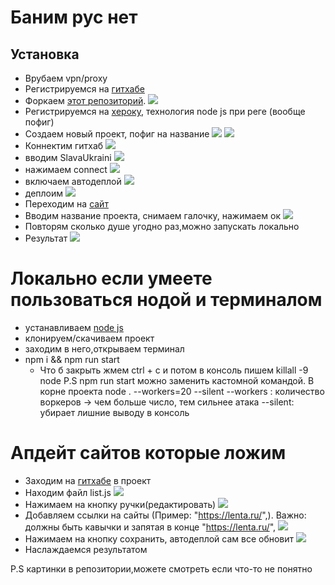 # Баним рус нет
## Установка
- Врубаем vpn/proxy 
- Регистрируемся на [гитхабе](https://github.com/signup?ref_cta=Sign+up&ref_loc=header+logged+out&ref_page=%2F&source=header-home) 
- Форкаем [этот репозиторий](https://github.com/monkerzhe/SlavaUkraini).
 ![](static/1.png)  
- Регистрируемся на [хероку](https://signup.heroku.com), технология node js при реге (вообще пофиг)
- Создаем новый проект, пофиг на название
![](static/2.png) 
![](static/3.png)
- Коннектим гитхаб
![](static/4.png)
- вводим SlavaUkraini
![](static/5.png)
- нажимаем connect
  ![](static/6.png)
- включаем автодеплой
![](static/7.png) 
- деплоим
![](/static/8.png)
- Переходим на [сайт](http://kaffeine.herokuapp.com/)
- Вводим название проекта, снимаем галочку, нажимаем ок
![](static/10.png) 
- Повторям сколько душе угодно раз,можно запускать локально
- Результат
![](static/9.png) 

# Локально если умеете пользоваться нодой и терминалом
- устанавливаем [node js](https://nodejs.org/en/)
- клонируем/скачиваем проект
- заходим в него,открываем терминал
- npm i && npm run start
  - Что б закрыть жмем ctrl + c и потом в консоль пишем killall -9 node
  P.S npm run start можно заменить кастомной командой. В корне проекта node . --workers=20 --silent
  --workers : количество воркеров -> чем больше число, тем сильнее атака
  --silent: убирает лишние выводу в консоль

# Апдейт сайтов которые ложим
- Заходим на [гитхабе](https://github.com/) в проект
- Находим файл list.js
![](static/11.png) 
- Нажимаем на кнопку ручки(редактировать)
  ![](static/12.png)
- Добавляем ссылки на сайты (Пример: "https://lenta.ru/",). Важно: должны быть кавычки и запятая в конце "https://lenta.ru/",
  ![](static/13.png)
- Нажимаем на кнопку сохранить, автодеплой сам все обновит
  ![](static/14.png)
- Наслаждаемся результатом


P.S картинки в репозитории,можете смотреть если что-то не понятно
